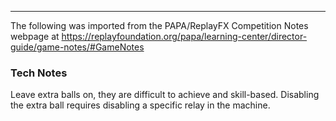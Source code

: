 ***
The following was imported from the PAPA/ReplayFX Competition Notes webpage at https://replayfoundation.org/papa/learning-center/director-guide/game-notes/#GameNotes

### Tech Notes
            
Leave extra balls on, they are difficult to achieve and skill-based. Disabling the extra ball requires disabling a specific relay in the machine.